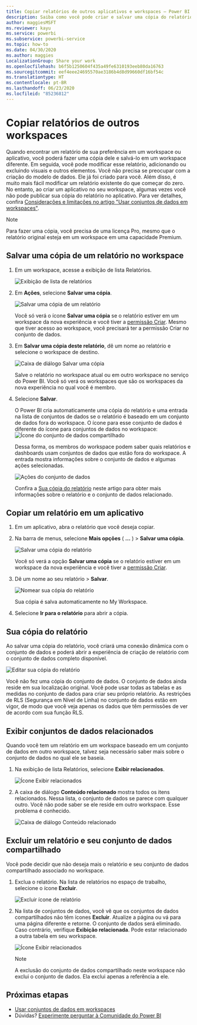 ```yaml
---
title: Copiar relatórios de outros aplicativos e workspaces – Power BI
description: Saiba como você pode criar e salvar uma cópia do relatório em seu próprio workspace.
author: maggiesMSFT
ms.reviewer: kayu
ms.service: powerbi
ms.subservice: powerbi-service
ms.topic: how-to
ms.date: 04/30/2020
ms.author: maggies
LocalizationGroup: Share your work
ms.openlocfilehash: b6f5b1250604f435a49fe6310193eeb80da16763
ms.sourcegitcommit: eef4eee24695570ae3186b4d8d99660df16bf54c
ms.translationtype: HT
ms.contentlocale: pt-BR
ms.lasthandoff: 06/23/2020
ms.locfileid: "85236812"
---
```

# <a name="copy-reports-from-other-workspaces"></a>Copiar relatórios de outros workspaces

Quando encontrar um relatório de sua preferência em um workspace ou aplicativo, você poderá fazer uma cópia dele e salvá-lo em um workspace diferente. Em seguida, você pode modificar esse relatório, adicionando ou excluindo visuais e outros elementos. Você não precisa se preocupar com a criação do modelo de dados. Ele já foi criado para você. Além disso, é muito mais fácil modificar um relatório existente do que começar do zero. No entanto, ao criar um aplicativo no seu workspace, algumas vezes você não pode publicar sua cópia do relatório no aplicativo. Para ver detalhes, confira [Considerações e limitações no artigo "Usar conjuntos de dados em workspaces"](service-datasets-across-workspaces.md#considerations-and-limitations).

> [!NOTE]
> Para fazer uma cópia, você precisa de uma licença Pro, mesmo que o relatório original esteja em um workspace em uma capacidade Premium.

## <a name="save-a-copy-of-a-report-in-a-workspace"></a>Salvar uma cópia de um relatório no workspace

1. Em um workspace, acesse a exibição de lista Relatórios.

    ![Exibição de lista de relatórios](media/service-datasets-copy-reports/power-bi-report-list-view.png)

1. Em **Ações**, selecione **Salvar uma cópia**.

    ![Salvar uma cópia de um relatório](media/service-datasets-copy-reports/power-bi-dataset-save-report-copy.png)

    Você só verá o ícone **Salvar uma cópia** se o relatório estiver em um workspace da nova experiência e você tiver a [permissão Criar](service-datasets-build-permissions.md). Mesmo que tiver acesso ao workspace, você precisará ter a permissão Criar no conjunto de dados.

3. Em **Salvar uma cópia deste relatório**, dê um nome ao relatório e selecione o workspace de destino.

    ![Caixa de diálogo Salvar uma cópia](media/service-datasets-copy-reports/power-bi-dataset-save-report.png)

    Salve o relatório no workspace atual ou em outro workspace no serviço do Power BI. Você só verá os workspaces que são os workspaces da nova experiência no qual você é membro. 
  
4. Selecione **Salvar**.

    O Power BI cria automaticamente uma cópia do relatório e uma entrada na lista de conjuntos de dados se o relatório é baseado em um conjunto de dados fora do workspace. O ícone para esse conjunto de dados é diferente do ícone para conjuntos de dados no workspace: ![Ícone do conjunto de dados compartilhado](media/service-datasets-discover-across-workspaces/power-bi-shared-dataset-icon.png)
    
    Dessa forma, os membros do workspace podem saber quais relatórios e dashboards usam conjuntos de dados que estão fora do workspace. A entrada mostra informações sobre o conjunto de dados e algumas ações selecionadas.

    ![Ações do conjunto de dados](media/service-datasets-across-workspaces/power-bi-dataset-actions.png)

    Confira a [Sua cópia do relatório](#your-copy-of-the-report) neste artigo para obter mais informações sobre o relatório e o conjunto de dados relacionado.

## <a name="copy-a-report-in-an-app"></a>Copiar um relatório em um aplicativo

1. Em um aplicativo, abra o relatório que você deseja copiar.
2. Na barra de menus, selecione **Mais opções** ( **...** ) > **Salvar uma cópia**.

    ![Salvar uma cópia do relatório](media/service-datasets-copy-reports/power-bi-save-copy.png)

    Você só verá a opção **Salvar uma cópia** se o relatório estiver em um workspace da nova experiência e você tiver a [permissão Criar](service-datasets-build-permissions.md).

3. Dê um nome ao seu relatório > **Salvar**.

    ![Nomear sua cópia do relatório](media/service-datasets-copy-reports/power-bi-save-report-from-app.png)

    Sua cópia é salva automaticamente no My Workspace.

4. Selecione **Ir para o relatório** para abrir a cópia.

## <a name="your-copy-of-the-report"></a>Sua cópia do relatório

Ao salvar uma cópia do relatório, você criará uma conexão dinâmica com o conjunto de dados e poderá abrir a experiência de criação de relatório com o conjunto de dados completo disponível. 

![Editar sua cópia do relatório](media/service-datasets-copy-reports/power-bi-edit-report-copy.png)

Você não fez uma cópia do conjunto de dados. O conjunto de dados ainda reside em sua localização original. Você pode usar todas as tabelas e as medidas no conjunto de dados para criar seu próprio relatório. As restrições de RLS (Segurança em Nível de Linha) no conjunto de dados estão em vigor, de modo que você veja apenas os dados que têm permissões de ver de acordo com sua função RLS.

## <a name="view-related-datasets"></a>Exibir conjuntos de dados relacionados

Quando você tem um relatório em um workspace baseado em um conjunto de dados em outro workspace, talvez seja necessário saber mais sobre o conjunto de dados no qual ele se baseia.

1. Na exibição de lista Relatórios, selecione **Exibir relacionados**.

    ![Ícone Exibir relacionados](media/service-datasets-copy-reports/power-bi-dataset-view-related.png)

1. A caixa de diálogo **Conteúdo relacionado** mostra todos os itens relacionados. Nessa lista, o conjunto de dados se parece com qualquer outro. Você não pode saber se ele reside em outro workspace. Esse problema é conhecido.
 
    ![Caixa de diálogo Conteúdo relacionado](media/service-datasets-copy-reports/power-bi-dataset-related.png)

## <a name="delete-a-report-and-its-shared-dataset"></a>Excluir um relatório e seu conjunto de dados compartilhado

Você pode decidir que não deseja mais o relatório e seu conjunto de dados compartilhado associado no workspace.

1. Exclua o relatório. Na lista de relatórios no espaço de trabalho, selecione o ícone **Excluir**.

    ![Excluir ícone de relatório](media/service-datasets-across-workspaces/power-bi-datasets-delete-report.png)

2. Na lista de conjuntos de dados, você vê que os conjuntos de dados compartilhados não têm ícones **Excluir**. Atualize a página ou vá para uma página diferente e retorne. O conjunto de dados será eliminado. Caso contrário, verifique **Exibição relacionada**. Pode estar relacionado a outra tabela em seu workspace.

    ![Ícone Exibir relacionados](media/service-datasets-across-workspaces/power-bi-dataset-view-related-icon.png)

    > [!NOTE]
    > A exclusão do conjunto de dados compartilhado neste workspace não exclui o conjunto de dados. Ela exclui apenas a referência a ele.


## <a name="next-steps"></a>Próximas etapas

- [Usar conjuntos de dados em workspaces](service-datasets-across-workspaces.md)
- Dúvidas? [Experimente perguntar à Comunidade do Power BI](https://community.powerbi.com/)
